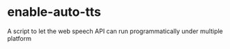 # enable-auto-tts
A script to let the web speech API can run programmatically under multiple platform
